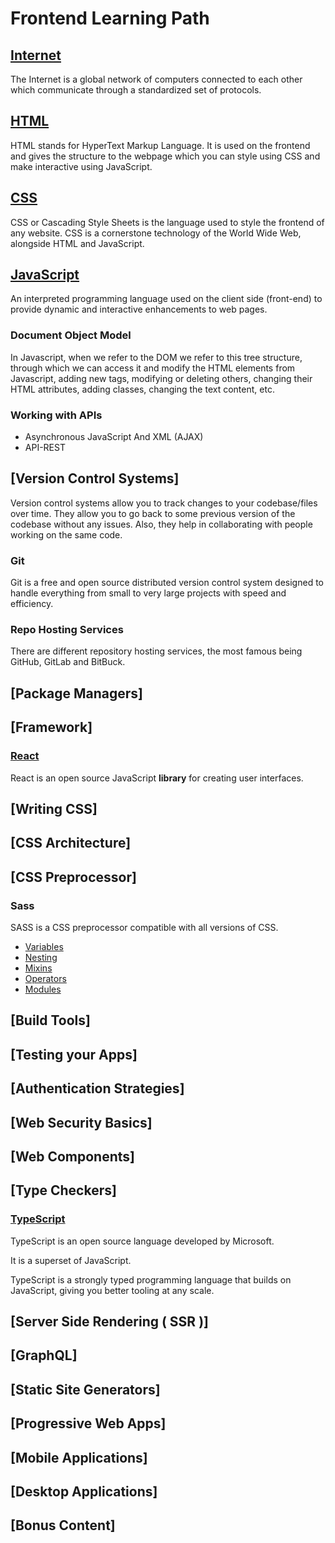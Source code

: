 # Frontend Learning Path

## [Internet](/Documents/roadmap-docs/internet-roadmap.md)

The Internet is a global network of computers connected to each other which communicate through a standardized set of protocols.

## [HTML](/Documents/roadmap-docs/html-roadmap.md)

HTML stands for HyperText Markup Language. It is used on the frontend and gives the structure to the webpage which you can style using CSS and make interactive using JavaScript.

## [CSS](/Documents/roadmap-docs/css-roadmap.md)

CSS or Cascading Style Sheets is the language used to style the frontend of any website. CSS is a cornerstone technology of the World Wide Web, alongside HTML and JavaScript.

## [JavaScript](/Documents/roadmap-docs/javascript-roadmap.md)

An interpreted programming language used on the client side (front-end) to provide dynamic and interactive enhancements to web pages.

### Document Object Model

In Javascript, when we refer to the DOM we refer to this tree structure, through which we can access it and modify the HTML elements from Javascript, adding new tags, modifying or deleting others, changing their HTML attributes, adding classes, changing the text content, etc.

### Working with APIs

- Asynchronous JavaScript And XML (AJAX)
- API-REST

## [Version Control Systems]

Version control systems allow you to track changes to your codebase/files over time. They allow you to go back to some previous version of the codebase without any issues. Also, they help in collaborating with people working on the same code.

### Git

Git is a free and open source distributed version control system designed to handle everything from small to very large projects with speed and efficiency.

### Repo Hosting Services

There are different repository hosting services, the most famous being GitHub, GitLab and BitBuck.

## [Package Managers]

## [Framework]

### [React](/Documents/roadmap-docs/react-roadmap.md)

React is an open source JavaScript **library** for creating user interfaces.

## [Writing CSS]

## [CSS Architecture]

## [CSS Preprocessor]

### Sass

SASS is a CSS preprocessor compatible with all versions of CSS.

- [Variables](/SCSS/variables.scss)
- [Nesting](/SCSS/nesting.scss)
- [Mixins](/SCSS/mixins.scss)
- [Operators](/SCSS/operators.scss)
- [Modules](/SCSS/modules/)

## [Build Tools]

## [Testing your Apps]

## [Authentication Strategies]

## [Web Security Basics]

## [Web Components]

## [Type Checkers]

### [TypeScript](/Docs/ts/typescript.md)

TypeScript is an open source language developed by Microsoft.

It is a superset of JavaScript.

TypeScript is a strongly typed programming language that builds on JavaScript, giving you better tooling at any scale.

## [Server Side Rendering ( SSR )]

## [GraphQL]

## [Static Site Generators]

## [Progressive Web Apps]

## [Mobile Applications]

## [Desktop Applications]

## [Bonus Content]
